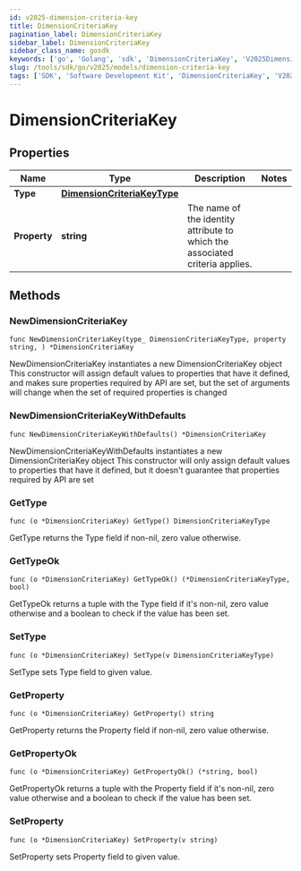 ```yaml
---
id: v2025-dimension-criteria-key
title: DimensionCriteriaKey
pagination_label: DimensionCriteriaKey
sidebar_label: DimensionCriteriaKey
sidebar_class_name: gosdk
keywords: ['go', 'Golang', 'sdk', 'DimensionCriteriaKey', 'V2025DimensionCriteriaKey'] 
slug: /tools/sdk/go/v2025/models/dimension-criteria-key
tags: ['SDK', 'Software Development Kit', 'DimensionCriteriaKey', 'V2025DimensionCriteriaKey']
---
```


# DimensionCriteriaKey

## Properties

Name | Type | Description | Notes
------------ | ------------- | ------------- | -------------
**Type** | [**DimensionCriteriaKeyType**](dimension-criteria-key-type) |  | 
**Property** | **string** | The name of the identity attribute to which the associated criteria applies. | 

## Methods

### NewDimensionCriteriaKey

`func NewDimensionCriteriaKey(type_ DimensionCriteriaKeyType, property string, ) *DimensionCriteriaKey`

NewDimensionCriteriaKey instantiates a new DimensionCriteriaKey object
This constructor will assign default values to properties that have it defined,
and makes sure properties required by API are set, but the set of arguments
will change when the set of required properties is changed

### NewDimensionCriteriaKeyWithDefaults

`func NewDimensionCriteriaKeyWithDefaults() *DimensionCriteriaKey`

NewDimensionCriteriaKeyWithDefaults instantiates a new DimensionCriteriaKey object
This constructor will only assign default values to properties that have it defined,
but it doesn't guarantee that properties required by API are set

### GetType

`func (o *DimensionCriteriaKey) GetType() DimensionCriteriaKeyType`

GetType returns the Type field if non-nil, zero value otherwise.

### GetTypeOk

`func (o *DimensionCriteriaKey) GetTypeOk() (*DimensionCriteriaKeyType, bool)`

GetTypeOk returns a tuple with the Type field if it's non-nil, zero value otherwise
and a boolean to check if the value has been set.

### SetType

`func (o *DimensionCriteriaKey) SetType(v DimensionCriteriaKeyType)`

SetType sets Type field to given value.


### GetProperty

`func (o *DimensionCriteriaKey) GetProperty() string`

GetProperty returns the Property field if non-nil, zero value otherwise.

### GetPropertyOk

`func (o *DimensionCriteriaKey) GetPropertyOk() (*string, bool)`

GetPropertyOk returns a tuple with the Property field if it's non-nil, zero value otherwise
and a boolean to check if the value has been set.

### SetProperty

`func (o *DimensionCriteriaKey) SetProperty(v string)`

SetProperty sets Property field to given value.



